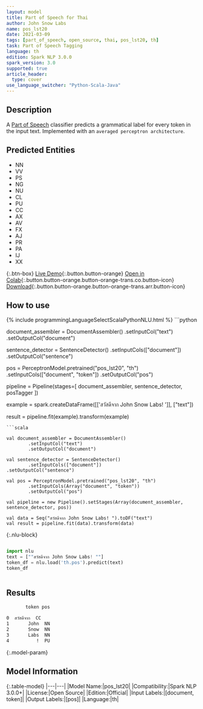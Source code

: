 ```yaml
---
layout: model
title: Part of Speech for Thai
author: John Snow Labs
name: pos_lst20
date: 2021-03-09
tags: [part_of_speech, open_source, thai, pos_lst20, th]
task: Part of Speech Tagging
language: th
edition: Spark NLP 3.0.0
spark_version: 3.0
supported: true
article_header:
  type: cover
use_language_switcher: "Python-Scala-Java"
---
```


## Description

A [Part of Speech](https://en.wikipedia.org/wiki/Part_of_speech) classifier predicts a grammatical label for every token in the input text. Implemented with an `averaged perceptron architecture`.

## Predicted Entities

- NN
- VV
- PS
- NG
- NU
- CL
- PU
- CC
- AX
- AV
- FX
- AJ
- PR
- PA
- IJ
- XX

{:.btn-box}
[Live Demo](https://demo.johnsnowlabs.com/public/GRAMMAR_EN/){:.button.button-orange}
[Open in Colab](https://colab.research.google.com/github/JohnSnowLabs/spark-nlp-workshop/blob/master/tutorials/streamlit_notebooks/GRAMMAR_EN.ipynb){:.button.button-orange.button-orange-trans.co.button-icon}
[Download](https://s3.amazonaws.com/auxdata.johnsnowlabs.com/public/models/pos_lst20_th_3.0.0_3.0_1615292399291.zip){:.button.button-orange.button-orange-trans.arr.button-icon}

## How to use



<div class="tabs-box" markdown="1">
{% include programmingLanguageSelectScalaPythonNLU.html %}
```python

document_assembler = DocumentAssembler()
  .setInputCol("text")
  .setOutputCol("document")

sentence_detector = SentenceDetector()
  .setInputCols(["document"])
  .setOutputCol("sentence")

pos = PerceptronModel.pretrained("pos_lst20", "th")
  .setInputCols(["document", "token"])
  .setOutputCol("pos")

pipeline = Pipeline(stages=[
  document_assembler,
  sentence_detector,
  posTagger
])

example = spark.createDataFrame([['สวัสดีจาก John Snow Labs! ']], ["text"])

result = pipeline.fit(example).transform(example)


```
```scala

val document_assembler = DocumentAssembler()
        .setInputCol("text")
        .setOutputCol("document")

val sentence_detector = SentenceDetector()
        .setInputCols(["document"])
.setOutputCol("sentence")

val pos = PerceptronModel.pretrained("pos_lst20", "th")
        .setInputCols(Array("document", "token"))
        .setOutputCol("pos")

val pipeline = new Pipeline().setStages(Array(document_assembler, sentence_detector, pos))

val data = Seq("สวัสดีจาก John Snow Labs! ").toDF("text")
val result = pipeline.fit(data).transform(data)

```

{:.nlu-block}
```python

import nlu
text = [""สวัสดีจาก John Snow Labs! ""]
token_df = nlu.load('th.pos').predict(text)
token_df
    
```
</div>

## Results

```bash
       token pos
                
0  สวัสดีจาก  CC
1       John  NN
2       Snow  NN
3       Labs  NN
4          !  PU
```

{:.model-param}
## Model Information

{:.table-model}
|---|---|
|Model Name:|pos_lst20|
|Compatibility:|Spark NLP 3.0.0+|
|License:|Open Source|
|Edition:|Official|
|Input Labels:|[document, token]|
|Output Labels:|[pos]|
|Language:|th|